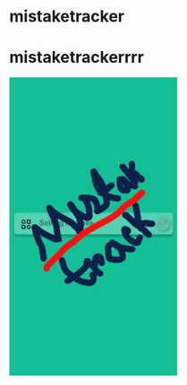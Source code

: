 ﻿# mistaketracker
# mistaketrackerrrr

<a href="URL_REDIRECT" target="blank"><img align="center" src="./iPhone SE - 3.png" width="300" /></a>


